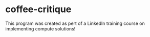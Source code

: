 # coffee-critique
This program was created as pert of a LinkedIn training course on implementing compute solutions!

